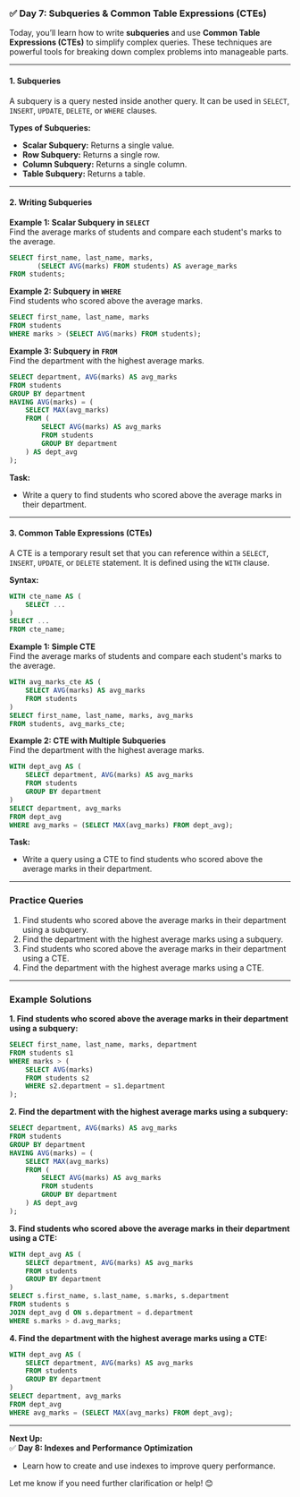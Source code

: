 ### ✅ **Day 7: Subqueries & Common Table Expressions (CTEs)**  
Today, you’ll learn how to write **subqueries** and use **Common Table Expressions (CTEs)** to simplify complex queries. These techniques are powerful tools for breaking down complex problems into manageable parts.

---

#### **1. Subqueries**  
A subquery is a query nested inside another query. It can be used in `SELECT`, `INSERT`, `UPDATE`, `DELETE`, or `WHERE` clauses.  

**Types of Subqueries:**  
- **Scalar Subquery:** Returns a single value.  
- **Row Subquery:** Returns a single row.  
- **Column Subquery:** Returns a single column.  
- **Table Subquery:** Returns a table.  

---

#### **2. Writing Subqueries**  

**Example 1: Scalar Subquery in `SELECT`**  
Find the average marks of students and compare each student's marks to the average.  

```sql
SELECT first_name, last_name, marks, 
       (SELECT AVG(marks) FROM students) AS average_marks
FROM students;
```

**Example 2: Subquery in `WHERE`**  
Find students who scored above the average marks.  

```sql
SELECT first_name, last_name, marks
FROM students
WHERE marks > (SELECT AVG(marks) FROM students);
```

**Example 3: Subquery in `FROM`**  
Find the department with the highest average marks.  

```sql
SELECT department, AVG(marks) AS avg_marks
FROM students
GROUP BY department
HAVING AVG(marks) = (
    SELECT MAX(avg_marks)
    FROM (
        SELECT AVG(marks) AS avg_marks
        FROM students
        GROUP BY department
    ) AS dept_avg
);
```

**Task:**  
- Write a query to find students who scored above the average marks in their department.  

---

#### **3. Common Table Expressions (CTEs)**  
A CTE is a temporary result set that you can reference within a `SELECT`, `INSERT`, `UPDATE`, or `DELETE` statement. It is defined using the `WITH` clause.  

**Syntax:**  
```sql
WITH cte_name AS (
    SELECT ...
)
SELECT ...
FROM cte_name;
```

**Example 1: Simple CTE**  
Find the average marks of students and compare each student's marks to the average.  

```sql
WITH avg_marks_cte AS (
    SELECT AVG(marks) AS avg_marks
    FROM students
)
SELECT first_name, last_name, marks, avg_marks
FROM students, avg_marks_cte;
```

**Example 2: CTE with Multiple Subqueries**  
Find the department with the highest average marks.  

```sql
WITH dept_avg AS (
    SELECT department, AVG(marks) AS avg_marks
    FROM students
    GROUP BY department
)
SELECT department, avg_marks
FROM dept_avg
WHERE avg_marks = (SELECT MAX(avg_marks) FROM dept_avg);
```

**Task:**  
- Write a query using a CTE to find students who scored above the average marks in their department.  

---

### **Practice Queries**  
1. Find students who scored above the average marks in their department using a subquery.  
2. Find the department with the highest average marks using a subquery.  
3. Find students who scored above the average marks in their department using a CTE.  
4. Find the department with the highest average marks using a CTE.  

---

### **Example Solutions**  

**1. Find students who scored above the average marks in their department using a subquery:**  
```sql
SELECT first_name, last_name, marks, department
FROM students s1
WHERE marks > (
    SELECT AVG(marks)
    FROM students s2
    WHERE s2.department = s1.department
);
```

**2. Find the department with the highest average marks using a subquery:**  
```sql
SELECT department, AVG(marks) AS avg_marks
FROM students
GROUP BY department
HAVING AVG(marks) = (
    SELECT MAX(avg_marks)
    FROM (
        SELECT AVG(marks) AS avg_marks
        FROM students
        GROUP BY department
    ) AS dept_avg
);
```

**3. Find students who scored above the average marks in their department using a CTE:**  
```sql
WITH dept_avg AS (
    SELECT department, AVG(marks) AS avg_marks
    FROM students
    GROUP BY department
)
SELECT s.first_name, s.last_name, s.marks, s.department
FROM students s
JOIN dept_avg d ON s.department = d.department
WHERE s.marks > d.avg_marks;
```

**4. Find the department with the highest average marks using a CTE:**  
```sql
WITH dept_avg AS (
    SELECT department, AVG(marks) AS avg_marks
    FROM students
    GROUP BY department
)
SELECT department, avg_marks
FROM dept_avg
WHERE avg_marks = (SELECT MAX(avg_marks) FROM dept_avg);
```

---

**Next Up:**  
✅ **Day 8: Indexes and Performance Optimization**  
- Learn how to create and use indexes to improve query performance.  

Let me know if you need further clarification or help! 😊

